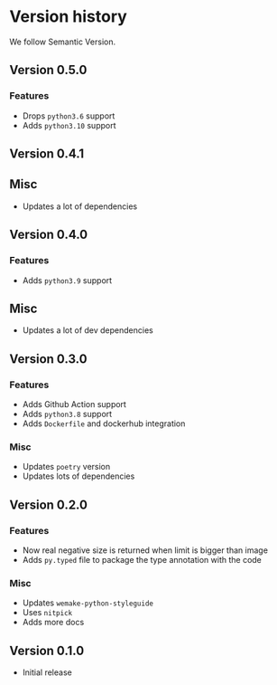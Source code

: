 # Version history

We follow Semantic Version.


## Version 0.5.0

### Features

- Drops `python3.6` support
- Adds `python3.10` support


## Version 0.4.1

## Misc

- Updates a lot of dependencies


## Version 0.4.0

### Features

- Adds `python3.9` support

## Misc

- Updates a lot of dev dependencies


## Version 0.3.0

### Features

- Adds Github Action support
- Adds `python3.8` support
- Adds `Dockerfile` and dockerhub integration

### Misc

- Updates `poetry` version
- Updates lots of dependencies


## Version 0.2.0

### Features

- Now real negative size is returned when limit is bigger than image
- Adds `py.typed` file to package the type annotation with the code

### Misc

- Updates `wemake-python-styleguide`
- Uses `nitpick`
- Adds more docs


## Version 0.1.0

- Initial release
